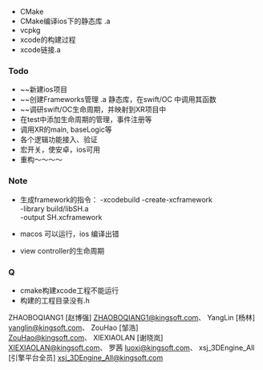 - CMake
- CMake编译ios下的静态库 .a
- vcpkg
- xcode的构建过程
- xcode链接.a


### Todo
- ~~新建ios项目
- ~~创建Frameworks管理 .a 静态库，在swift/OC 中调用其函数
- ~~调研swift/OC生命周期，并映射到XR项目中
- 在test中添加生命周期的管理，事件注册等
- 调用XR的main, baseLogic等
- 各个逻辑功能接入、验证
- 宏开关，使安卓，ios可用
- 重构～～～～

### Note
- 生成framework的指令：
	 -xcodebuild -create-xcframework \
	 -library build/libSH.a \
	 -output SH.xcframework
- macos 可以运行，ios 编译出错

- view controller的生命周期


### Q
- cmake构建xcode工程不能运行
- 构建的工程目录没有.h

ZHAOBOQIANG1 [赵博强] <ZHAOBOQIANG1@kingsoft.com>、 YangLin [杨林] <yanglin@kingsoft.com>、 ZouHao [邹浩] <ZouHao@kingsoft.com>、 XIEXIAOLAN [谢晓岚] <XIEXIAOLAN@kingsoft.com>、 罗茜 <luoxi@kingsoft.com>、 xsj_3DEngine_All [引擎平台全员] <xsj_3DEngine_All@kingsoft.com>